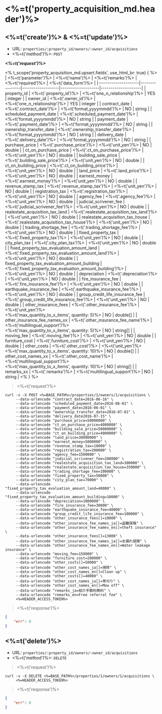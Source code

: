 # <%=t('property_acquisition_md.header')%>

## <%=t('create')%> & <%=t('update')%>

- URL: `properties/:property_id/owners/:owner_id/acquisitions`
- <%=t('method')%>: `POST`

***<%=t('request')%>***

<% t_scope('property_acquisition_md.upsert.fields', use_html_br: true) { %>
| <%=t('parameter')%> | <%=t('name')%> | <%=t('remarks')%> | <%=t('required')%> | <%=t('data_form')%> |
|---------------------|----------------|-------------------|--------------------|---------------------|
| property_id | <%=t('.property_id')%> | <%=t('one_n_relationship')%> | YES | integer | 
| owner_id | <%=t('.owner_id')%> | <%=t('one_n_relationship')%> | YES | integer | 
| contract_date | <%=t('.contract_date')%> | <%=t('format_yyyymmdd')%> | NO | string |
| scheduled_payment_date | <%=t('.scheduled_payment_date')%> | <%=t('format_yyyymmdd')%> | NO | string |
| payment_date | <%=t('.payment_date')%> | <%=t('format_yyyymmdd')%> | NO | string |
| ownership_transfer_date | <%=t('.ownership_transfer_date')%> | <%=t('format_yyyymmdd')%> | NO | string |
| delivery_date | <%=t('.delivery_date')%> | <%=t('format_yyyymmdd')%> | NO | string |
| purchase_price | <%=t('.purchase_price')%> | <%=t('unit_yen')%> | NO | double |
| ct_on_purchase_price | <%=t('.ct_on_purchase_price')%> | <%=t('unit_yen')%> | NO | double |
| building_sale_price | <%=t('.building_sale_price')%> | <%=t('unit_yen')%> | NO | double |
| ct_on_building_price | <%=t('.ct_on_building_price')%> | <%=t('unit_yen')%> | NO | double |
| land_price | <%=t('.land_price')%> | <%=t('unit_yen')%> | NO | double |
| earnest_money | <%=t('.earnest_money')%> | <%=t('unit_yen')%> | NO | double |
| revenue_stamp_tax | <%=t('.revenue_stamp_tax')%> | <%=t('unit_yen')%> | NO | double |
| registration_tax | <%=t('.registration_tax')%> | <%=t('unit_yen')%> | NO | double |
| agency_fee | <%=t('.agency_fee')%> | <%=t('unit_yen')%> | NO | double |
| judicial_scrivener_fee | <%=t('.judicial_scrivener_fee')%> | <%=t('unit_yen')%> | NO | double |
| realestate_acquisition_tax_land | <%=t('.realestate_acquisition_tax_land')%> | <%=t('unit_yen')%> | NO | double |
| realestate_acquisition_tax_house | <%=t('.realestate_acquisition_tax_house')%> | <%=t('unit_yen')%> | NO | double |
| trading_shortage_fee | <%=t('.trading_shortage_fee')%> | <%=t('unit_yen')%> | NO | double |
| fixed_property_tax | <%=t('.fixed_property_tax')%> | <%=t('unit_yen')%> | NO | double |
| city_plan_tax | <%=t('.city_plan_tax')%> | <%=t('unit_yen')%> | NO | double |
| fixed_property_tax_evaluation_amount_land | <%=t('.fixed_property_tax_evaluation_amount_land')%> | <%=t('unit_yen')%> | NO | double |
| fixed_property_tax_evaluation_amount_building | <%=t('.fixed_property_tax_evaluation_amount_building')%> | <%=t('unit_yen')%> | NO | double |
| depreciation | <%=t('.depreciation')%> | <%=t('unit_yen')%> | NO | double |
| fire_insurance_fee | <%=t('.fire_insurance_fee')%> | <%=t('unit_yen')%> | NO | double |
| earthquake_insurance_fee | <%=t('.earthquake_insurance_fee')%> | <%=t('unit_yen')%> | NO | double |
| group_credit_life_insurance_fee | <%=t('.group_credit_life_insurance_fee')%> | <%=t('unit_yen')%> | NO | double |
| other_insurance_fees | <%=t('.other_insurance_fee')%> | <%=t('unit_yen')%><br><%=t('max_quantity_to_x_items', quantity: 5)%> | NO | double[] |
| other_insurance_fee_names_xx | <%=t('.other_insurance_fee_name')%> | <%=t('multilingual_support')%><br><%=t('max_quantity_to_x_items', quantity: 5)%> | NO | string[] |
| moving_fee | <%=t('.moving_fee')%> | <%=t('unit_yen')%> | NO | double |
| furniture_cost | <%=t('.furniture_cost')%> | <%=t('unit_yen')%> | NO | double |
| other_costs | <%=t('.other_cost')%> | <%=t('unit_yen')%><br><%=t('max_quantity_to_x_items', quantity: 10)%> | NO | double[] |
| other_cost_names_xx | <%=t('.other_cost_name')%> | <%=t('multilingual_support')%><br><%=t('max_quantity_to_x_items', quantity: 10)%> | NO | string[] |
| remarks_xx | <%=t('.remarks')%> | <%=t('multilingual_support')%> | NO | string |
<% } %>

> <%=t('request')%>

```shell
curl -v -X POST <%=BASE_PATH%>/properties/1/owners/1/acquisitions \
     --data-urlencode "contract_date=2016-06-16" \
     --data-urlencode "scheduled_payment_date=2016-06-01" \
     --data-urlencode "payment_date=2016-06-01" \
     --data-urlencode "ownership_transfer_date=2016-07-01" \
     --data-urlencode "delivery_date2016-07-15" \
     --data-urlencode "purchase_price=50000000" \
     --data-urlencode "ct_on_purchase_price=4000000" \
     --data-urlencode "building_sale_price=50000000" \
     --data-urlencode "ct_on_building_price=4000000" \
     --data-urlencode "land_price=30000000" \
     --data-urlencode "earnest_money=5000000" \
     --data-urlencode "revenue_stamp_tax=10000" \
     --data-urlencode "registration_tax=200000" \
     --data-urlencode "agency_fee=1500000" \
     --data-urlencode "judicial_scrivener_fee=200000" \
     --data-urlencode "realestate_acquisition_tax_land=300000" \
     --data-urlencode "realestate_acquisition_tax_house=350000" \
     --data-urlencode "trading_shortage_fee=100000" \
     --data-urlencode "fixed_property_tax=50000" \
     --data-urlencode "city_plan_tax=70000" \
     --data-urlencode "fixed_property_tax_evaluation_amount_land=40000" \
     --data-urlencode "fixed_property_tax_evaluation_amount_building=10000" \
     --data-urlencode "depreciation=1000000" \
     --data-urlencode "fire_insurance_fee=30000" \
     --data-urlencode "earthquake_insurance_fee=40000" \
     --data-urlencode "group_credit_life_insurance_fee=100000" \
     --data-urlencode "other_insurance_fees[]=10000" \
     --data-urlencode "other_insurance_fee_names_ja[]=盗難保険" \
     --data-urlencode "other_insurance_fee_names_en[]=theft insurance" \
     --data-urlencode "other_insurance_fees[]=13000" \
     --data-urlencode "other_insurance_fee_names_ja[]=水漏れ保険" \
     --data-urlencode "other_insurance_fee_names_en[]=Water leakage insurance" \
     --data-urlencode "moving_fee=150000" \
     --data-urlencode "furniture_cost=200000" \
     --data-urlencode "other_costs[]=50000" \
     --data-urlencode "other_cost_names_ja[]=掃除" \
     --data-urlencode "other_cost_names_en[]=Clean up" \
     --data-urlencode "other_costs[]=40000" \
     --data-urlencode "other_cost_names_ja[]=草刈り" \
     --data-urlencode "other_cost_names_en[]=Mow off" \
     --data-urlencode "remarks_ja=紹介手数料無料" \
     --data-urlencode "remarks_en=Free referral fee" \
     <%=HEADER_ACCESS_TOKEN%>
```

> <%=t('response')%>

```json
{
    "err": 0
}
```

## <%=t('delete')%>

- URL: `properties/:property_id/owners/:owner_id/acquisitions`
- <%=t('method')%>: `DELETE`

> <%=t('request')%>

```shell
curl -v -X DELETE <%=BASE_PATH%>/properties/1/owners/1/acquisitions \
     <%=HEADER_ACCESS_TOKEN%>
```

> <%=t('response')%>

```json
{
    "err": 0
}
